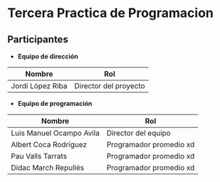 # Tercera Practica de Programacion

## Participantes
- **Equipo de dirección**

| Nombre | Rol |
| --- | --- |
| Jordi López Riba | Director del proyecto |

- **Equipo de programación**

| Nombre | Rol |
| --- | --- |
| Luis Manuel Ocampo Avila | Director del equipo |
| Albert Coca Rodríguez | Programador promedio xd |
| Pau Valls Tarrats | Programador promedio xd |
| Dídac March Repullés | Programador promedio xd |
